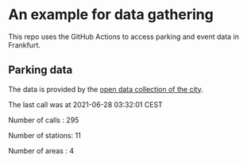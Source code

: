# An example for data gathering

This repo uses the GitHub Actions to access parking and event data in Frankfurt.

## Parking data
The data is provided by the [open data collection of the city](https://www.offenedaten.frankfurt.de/).

The last call was at 2021-06-28 03:32:01 CEST

Number of calls   : 295

Number of stations:  11

Number of areas   :   4

